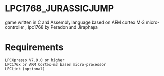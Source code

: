 # LPC1768_JURASSICJUMP
game written in C and Assembly language based on ARM cortex M-3 micro-controller , lpc1768
by Peradon and Jiraphapa
# Requirements
    LPCXpresso V7.9.0 or higher
    LPC176x or ARM Cortex-m3 based micro-processor 
    LPCLink (optional)

    

